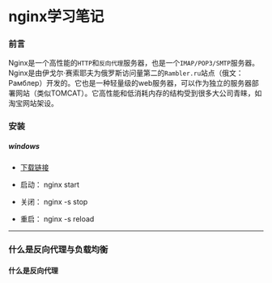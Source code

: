 # nginx学习笔记

### 前言

Nginx是一个高性能的`HTTP`和`反向代理`服务器，也是一个`IMAP/POP3/SMTP`服务器。Nginx是由伊戈尔·赛索耶夫为俄罗斯访问量第二的`Rambler.ru`站点（俄文：Рамблер）开发的。它也是一种轻量级的web服务器，可以作为独立的服务器部署网站（类似TOMCAT）。它高性能和低消耗内存的结构受到很多大公司青睐，如淘宝网站架设。

### 安装

##### windows

* [下载链接](http://nginx.org/en/download.html)

* 启动： nginx start

* 关闭： nginx -s stop

* 重启： nginx -s reload

<hr/>

### 什么是反向代理与负载均衡

#### 什么是反向代理



